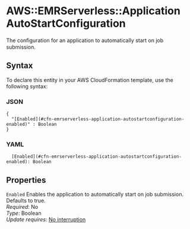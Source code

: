 # AWS::EMRServerless::Application AutoStartConfiguration<a name="aws-properties-emrserverless-application-autostartconfiguration"></a>

The conﬁguration for an application to automatically start on job submission\.

## Syntax<a name="aws-properties-emrserverless-application-autostartconfiguration-syntax"></a>

To declare this entity in your AWS CloudFormation template, use the following syntax:

### JSON<a name="aws-properties-emrserverless-application-autostartconfiguration-syntax.json"></a>

```
{
  "[Enabled](#cfn-emrserverless-application-autostartconfiguration-enabled)" : Boolean
}
```

### YAML<a name="aws-properties-emrserverless-application-autostartconfiguration-syntax.yaml"></a>

```
  [Enabled](#cfn-emrserverless-application-autostartconfiguration-enabled): Boolean
```

## Properties<a name="aws-properties-emrserverless-application-autostartconfiguration-properties"></a>

`Enabled`  <a name="cfn-emrserverless-application-autostartconfiguration-enabled"></a>
Enables the application to automatically start on job submission\. Defaults to true\.  
*Required*: No  
*Type*: Boolean  
*Update requires*: [No interruption](https://docs.aws.amazon.com/AWSCloudFormation/latest/UserGuide/using-cfn-updating-stacks-update-behaviors.html#update-no-interrupt)
